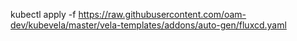 


kubectl apply -f https://raw.githubusercontent.com/oam-dev/kubevela/master/vela-templates/addons/auto-gen/fluxcd.yaml